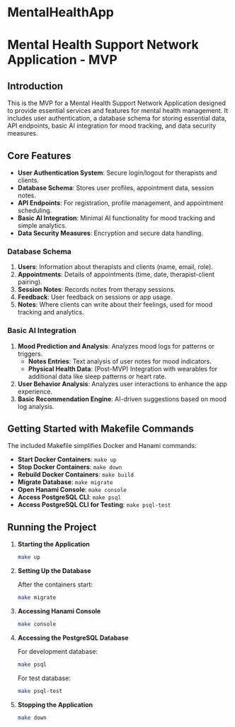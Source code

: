 # MentalHealthApp
# Mental Health Support Network Application - MVP

## Introduction

This is the MVP for a Mental Health Support Network Application designed to provide essential services and features for mental health management. It includes user authentication, a database schema for storing essential data, API endpoints, basic AI integration for mood tracking, and data security measures.

## Core Features

- **User Authentication System**: Secure login/logout for therapists and clients.
- **Database Schema**: Stores user profiles, appointment data, session notes.
- **API Endpoints**: For registration, profile management, and appointment scheduling.
- **Basic AI Integration**: Minimal AI functionality for mood tracking and simple analytics.
- **Data Security Measures**: Encryption and secure data handling.

### Database Schema

1. **Users**: Information about therapists and clients (name, email, role).
2. **Appointments**: Details of appointments (time, date, therapist-client pairing).
3. **Session Notes**: Records notes from therapy sessions.
4. **Feedback**: User feedback on sessions or app usage.
5. **Notes**: Where clients can write about their feelings, used for mood tracking and analytics.

### Basic AI Integration

1. **Mood Prediction and Analysis**: Analyzes mood logs for patterns or triggers.
   - **Notes Entries**: Text analysis of user notes for mood indicators.
   - **Physical Health Data**: (Post-MVP) Integration with wearables for additional data like sleep patterns or heart rate.
2. **User Behavior Analysis**: Analyzes user interactions to enhance the app experience.
3. **Basic Recommendation Engine**: AI-driven suggestions based on mood log analysis.

## Getting Started with Makefile Commands

The included Makefile simplifies Docker and Hanami commands:

- **Start Docker Containers**: `make up`
- **Stop Docker Containers**: `make down`
- **Rebuild Docker Containers**: `make build`
- **Migrate Database**: `make migrate`
- **Open Hanami Console**: `make console`
- **Access PostgreSQL CLI**: `make psql`
- **Access PostgreSQL CLI for Testing**: `make psql-test`

## Running the Project

1. **Starting the Application**

   ```bash
   make up
   ```

2. **Setting Up the Database**

   After the containers start:

   ```bash
   make migrate
   ```

3. **Accessing Hanami Console**

   ```bash
   make console
   ```

4. **Accessing the PostgreSQL Database**

   For development database:

   ```bash
   make psql
   ```

   For test database:

   ```bash
   make psql-test
   ```

5. **Stopping the Application**

   ```bash
   make down
   ```
